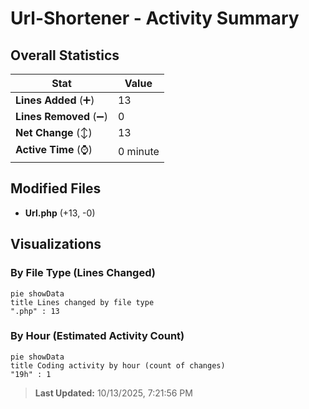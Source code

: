 # Url-Shortener - Activity Summary 

## Overall Statistics

| Stat                   | Value                                                             |
| ---------------------- | ----------------------------------------------------------------- |
| **Lines Added** (➕)   | 13                                          |
| **Lines Removed** (➖) | 0                                        |
| **Net Change** (↕)    | 13                |
| **Active Time** (⌚)   | 0 minute |


## Modified Files
- **Url.php** (+13, -0)

## Visualizations

### By File Type (Lines Changed)

```mermaid
pie showData
title Lines changed by file type
".php" : 13
```

### By Hour (Estimated Activity Count)

```mermaid
pie showData
title Coding activity by hour (count of changes)
"19h" : 1
```


> **Last Updated:** 10/13/2025, 7:21:56 PM